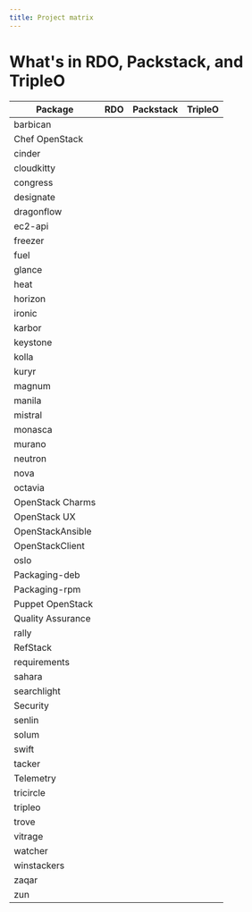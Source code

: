 ```yaml
---
title: Project matrix
---
```


# What's in RDO, Packstack, and TripleO

| Package | RDO | Packstack | TripleO |
|---------|-----|-----------|---------|
|barbican|   |   |   |
|Chef OpenStack|   |   |   |
|cinder|   |   |   |
|cloudkitty|   |   |   |
|congress|   |   |   |
|designate|   |   |   |
|dragonflow|   |   |   |
|ec2-api|   |   |   |
|freezer|   |   |   |
|fuel|   |   |   |
|glance|   |   |   |
|heat|   |   |   |
|horizon|   |   |   |
|ironic|   |   |   |
|karbor|   |   |   |
|keystone|   |   |   |
|kolla|   |   |   |
|kuryr|   |   |   |
|magnum|   |   |   |
|manila|   |   |   |
|mistral|   |   |   |
|monasca|   |   |   |
|murano|   |   |   |
|neutron|   |   |   |
|nova|   |   |   |
|octavia|   |   |   |
|OpenStack Charms|   |   |   |
|OpenStack UX|   |   |   |
|OpenStackAnsible|   |   |   |
|OpenStackClient|   |   |   |
|oslo|   |   |   |
|Packaging-deb|   |   |   |
|Packaging-rpm|   |   |   |
|Puppet OpenStack|   |   |   |
|Quality Assurance|   |   |   |
|rally|   |   |   |
|RefStack|   |   |   |
|requirements|   |   |   |
|sahara|   |   |   |
|searchlight|   |   |   |
|Security|   |   |   |
|senlin|   |   |   |
|solum|   |   |   |
|swift|   |   |   |
|tacker|   |   |   |
|Telemetry|   |   |   |
|tricircle|   |   |   |
|tripleo|   |   |   |
|trove|   |   |   |
|vitrage|   |   |   |
|watcher|   |   |   |
|winstackers|   |   |   |
|zaqar|   |   |   |
|zun|   |   |   |


